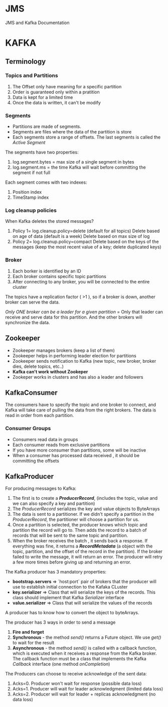 # JMS
JMS and Kafka Documentation

# KAFKA

## Terminology 

### Topics and Partitions
1. The Offset only have meaning  for a specific partition
2. Order is guaranteed only within a pratition
3. Data is kept for a limited time
4. Once the data is written, it can't be modify

### Segments
* Partitions are made of segments.
* Segments are files where the data of the partition is store
* Each segments store a range of offsets. The last segments is called the *Active Segment* 

The segments have two properties:
1. log.segment.bytes = max size of a single segment in bytes
2. log.segment.ms = the time Kafka will wait before committing the segment if not full

Each segment comes with two indexes:
1. Position index 
2. TimeStamp index 

### Log cleanup policies
When Kafka deletes the stored messages?

1. Policy 1= log.cleanup.policy=delete (default for all topics)
   Delete based on age of data (default is a week)
   Delete based on max size of log
2. Policy 2= log.cleanup.policy=compact
   Delete based on the keys of the messages (keep the most recent value of a key; delete duplicated keys)

### Broker
1. Each borker is identified by an ID
2. Each broker contains specific topic partitions
3. After connecting to any broker, you will be connected to the entire cluster

The topics have a replication factor ( >1 ), so if a broker is down, another broker can serve the data.

*Only ONE broker can be a leader for a given partition* = Only that leader can receive and serve data for this partition. And the other brokers will synchronize the data. 

## Zookeeper

* Zookeeper manages brokers (keep a list of them)
* Zookeeper helps in performing leader election for partitions
* Zookeeper sends notification to Kafka (new topic, new broker, broker dies, delete topics, etc..)
* **Kafka can't work without Zookeper**
* Zookeper works in clusters and has also a leader and followers

## KafkaConsumer

The consumers have to specify the topic and one broker to connect, and Kafka will take care of pulling the data from the right brokers.
The data is read in order from each partition.

### Consumer Groups
* Consumers read data in groups
* Each consumer reads from exclusive partitions
* If you have more consumer than partitions, some will be inactive
* When a consumer has processed data received , it should be committing the offsets


## KafkaProducer

For producing messages to Kafka:
  1. The first is to create a ***ProducerRecord***, (includes the topic, value and we can also specify a key and partition)
  2. The *ProducerRecord* serializes the key and value objects to ByteArrays
  3. The data is sent to a partitioner. If we didn't specify a partition in the *ProducerRecord*, the partitioner will choose a partition for us. 
  4. Once a partition is selected, the producer knows which topic and partition the record will go to. Then adds the record to a batch of records that will be sent to the same topic and partition. 
  5. When the broker receives the batch , it sends back a response. If everything was fine, it returns a ***RecordMetadata*** (a object with the topic, partition, and the offset of the record in the partition). If the broker failed to write the message, it will return an error. The producer will retry a few more times before giving up and returning an error. 


The Kafka producer has 3 mandatory properties:

* **bootstrap.servers** => ´host:port´ pair of brokers that the producer will use to establish initial connection to the Kafaka CLuster
* **key.serializer** => Class that will serialize the keys of the records. This class should implement that Kafka *Serializer* interface
* **value.serializer** => Class that will serialize the values of the records

A producer has to know how to convert the object to byteArrays.

The producer has 3 ways in order to send  a message

  1. **Fire and forget**
  2. **Synchronous** - the method *send()* returns a Future object. We use *get()* to wait for the result
  3. **Asynchronous** - the method *send()* is called with a callback function, which is executed when it receives a response from the        Kafka broker. The callback function must be a class that implements the Kafka *Callback* interface (one method *onCompletion*)

The Producers can choose to receive acknowledge of the sent data:

  1. Acks=0. Producer won't wait for response (possible data loss)
  2. Acks=1. Producer will wait for leader acknowledgment (limited data loss)
  3. Acks=2. Producer will wait for leader + replicas acknowledgment (no data loss)
  
  
  
  
  


